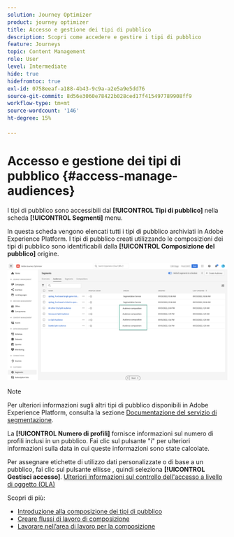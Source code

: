 ```yaml
---
solution: Journey Optimizer
product: journey optimizer
title: Accesso e gestione dei tipi di pubblico
description: Scopri come accedere e gestire i tipi di pubblico
feature: Journeys
topic: Content Management
role: User
level: Intermediate
hide: true
hidefromtoc: true
exl-id: 0758eeaf-a188-4b43-9c9a-a2e5a9e5dd76
source-git-commit: 8d56e3060e78422b028ced17f415497789908ff9
workflow-type: tm+mt
source-wordcount: '146'
ht-degree: 15%

---
```


# Accesso e gestione dei tipi di pubblico {#access-manage-audiences}

I tipi di pubblico sono accessibili dal **[!UICONTROL Tipi di pubblico]** nella scheda **[!UICONTROL Segmenti]** menu.

In questa scheda vengono elencati tutti i tipi di pubblico archiviati in Adobe Experience Platform. I tipi di pubblico creati utilizzando le composizioni dei tipi di pubblico sono identificabili dalla **[!UICONTROL Composizione del pubblico]** origine.

![](assets/audiences-list.png)

>[!NOTE]
>
>Per ulteriori informazioni sugli altri tipi di pubblico disponibili in Adobe Experience Platform, consulta la sezione [Documentazione del servizio di segmentazione](https://experienceleague.adobe.com/docs/experience-platform/segmentation/ui/overview.html).

La **[!UICONTROL Numero di profili]** fornisce informazioni sul numero di profili inclusi in un pubblico. Fai clic sul pulsante &quot;i&quot; per ulteriori informazioni sulla data in cui queste informazioni sono state calcolate.

Per assegnare etichette di utilizzo dati personalizzate o di base a un pubblico, fai clic sul pulsante ellisse , quindi seleziona **[!UICONTROL Gestisci accesso]**. [Ulteriori informazioni sul controllo dell&#39;accesso a livello di oggetto (OLA)](../administration/object-based-access.md)

<!--
-edit an audience?
-->

Scopri di più:

* [Introduzione alla composizione dei tipi di pubblico](get-started-audience-orchestration.md)
* [Creare flussi di lavoro di composizione](create-compositions.md)
* [Lavorare nell’area di lavoro per la composizione](composition-canvas.md)
